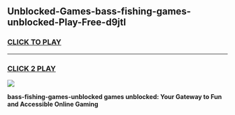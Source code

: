 
## Unblocked-Games-bass-fishing-games-unblocked-Play-Free-d9jtl
<h3>
<a href="https://premium76.site?title=bass-fishing-games-unblocked&ref=18A1">CLICK TO PLAY</a></h3>
<hr>

<h3>
<a href="https://premium76.site?title=bass-fishing-games-unblocked&ref=18A1">CLICK 2 PLAY</a>
  
</h3>

<a href="https://premium76.site?title=bass-fishing-games-unblocked&ref=18A1"><img src="https://clearcache.store/games.png"></a>


**bass-fishing-games-unblocked games unblocked: Your Gateway to Fun and Accessible Online Gaming**
